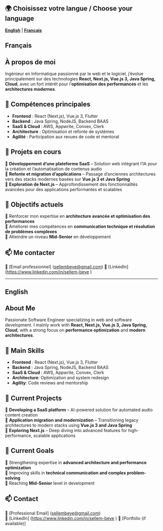 ## 🌍 Choisissez votre langue / Choose your language
**[English](#english)** | **[Français](#français)**

## Français
## À propos de moi  
Ingénieur en Informatique passionné par le web et le logiciel, j’évolue principalement sur des technologies **React, Next.js, Vue.js 3, Java Spring, Cloud**, avec un fort intérêt pour l’**optimisation des performances** et les **architectures modernes**.  

## 🚀 Compétences principales  
- **Frontend** : React (Next.js), Vue.js 3, Flutter  
- **Backend** : Java Spring, NodeJS, Backend BAAS  
- **SaaS & Cloud** : AWS, Appwrite, Convex, Clerk  
- **Architecture** : Optimisation et refonte de systèmes  
- **Agilité** : Participation aux revues de code et mentorat  

## 📌 Projets en cours  
🔹 **Développement d’une plateforme SaaS** – Solution web intégrant l’IA pour la création et l’automatisation de contenus audio  
🔹 **Refonte et migration d’applications** – Passage d’anciennes architectures vers des stacks modernes basées sur **Vue.js 3 et Java Spring**  
🔹 **Exploration de Next.js** – Approfondissement des fonctionnalités avancées pour des applications performantes et scalables  

## 🎯 Objectifs actuels  
🔸 Renforcer mon expertise en **architecture avancée et optimisation des performances**  
🔸 Améliorer mes compétences en **communication technique et résolution de problèmes complexes**  
🔸 Atteindre un niveau **Mid-Senior** en développement  

## 📫 Me contacter  
📧 [Email professionnel] (sellembeye@gmail.com) 
💼 [LinkedIn] (https://www.linkedin.com/in/sellem-beye ) 

---

## English

## About Me  
Passionate Software Engineer specializing in web and software development. I mainly work with **React, Next.js, Vue.js 3, Java Spring, Cloud**, with a strong focus on **performance optimization** and **modern architectures**.  

## 🚀 Main Skills  
- **Frontend** : React (Next.js), Vue.js 3, Flutter  
- **Backend** : Java Spring, NodeJS, Backend BAAS  
- **SaaS & Cloud** : AWS, Appwrite, Convex, Clerk 
- **Architecture**: Optimization and system redesign  
- **Agility**: Code reviews and mentorship  

## 📌 Current Projects  
🔹 **Developing a SaaS platform** – AI-powered solution for automated audio content creation  
🔹 **Application migration and modernization** – Transitioning legacy architectures to modern stacks using **Vue.js 3 and Java Spring**  
🔹 **Exploring Next.js** – Deep diving into advanced features for high-performance, scalable applications  

## 🎯 Current Goals  
🔸 Strengthening expertise in **advanced architecture and performance optimization**  
🔸 Improving skills in **technical communication and complex problem-solving**  
🔸 Reaching **Mid-Senior** level in development  

## 📫 Contact  
📧 [Professional Email] (sellembeye@gmail.com)  
💼 [LinkedIn]  (https://www.linkedin.com/in/sellem-beye )
🚀 [Portfolio (if available)]  
